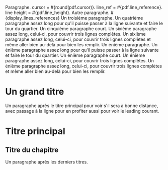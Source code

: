 Paragraphe. cursor = #{round(pdf.cursor)}. line_ref = #{pdf.line_reference}. line height = #{pdf.line_height}.
Autre paragraphe.
#{display_lines_references}
Un troisième paragraphe.
Un quatrième paragraphe assez long pour qu'il puisse passer à la ligne suivante et faire le tour du quartier.
Un cinquième paragraphe court.
Un sixième paragraphe assez long, celui-ci, pour couvrir trois lignes complètes. Un sixième paragraphe assez long, celui-ci, pour couvrir trois lignes complètes et même aller bien au-delà pour bien les remplir.
Un énième paragraphe.
Un énième paragraphe assez long pour qu'il puisse passer à la ligne suivante et faire le tour du quartier.
Un énième paragraphe court.
Un énième paragraphe assez long, celui-ci, pour couvrir trois lignes complètes. Un énième paragraphe assez long, celui-ci, pour couvrir trois lignes complètes et même aller bien au-delà pour bien les remplir.

# Un grand titre
Un paragraphe après le titre principal pour voir s'il sera à bonne distance, avec passage à la ligne pour en profiter aussi pour voir le leading courant.
# Titre principal
## Titre du chapitre
<!--
### Titre du sous-chapitre
#### Titre de la section
###### Titre de la sous-section
-->
Un paragraphe après les derniers titres.
